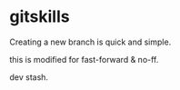 # gitskills
Creating a new branch is quick and simple.

this is modified for fast-forward & no-ff.

dev stash.

